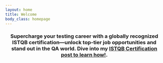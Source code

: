 ```yaml
---
layout: home
title: Welcome
body_class: homepage
---
```


<style>
  .site-name {	 
    margin-top: -10px;
   	   
  } 
</style>


 <!--ISTQB Certigication text-->

<div style="margin-top: 20px; text-align:center;">
   <h3 class="Boost Your Career with ISTQB Certification</h3>
   <p class="welcome-text">Supercharge your testing career with a globally recognized ISTQB certification—unlock top-tier job opportunities and stand out in the QA world. Dive into my <a href="/ISTQB-certification/"> ISTQB Certification post to learn how!</a>.</p>  
</div>

 

